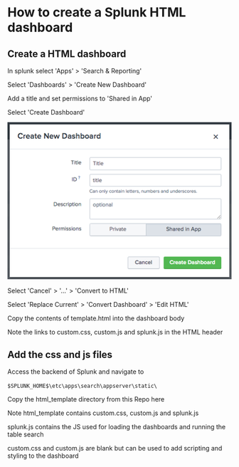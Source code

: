 


# How to create a Splunk HTML dashboard

## Create a HTML dashboard

In splunk select 'Apps' > 'Search & Reporting'

Select 'Dashboards' > 'Create New Dashboard'

Add a title and set permissions to 'Shared in App'

Select 'Create Dashboard'

<img width="600px" src="screenshots/screenshot7.png">

Select 'Cancel' > '...' > 'Convert to HTML'

Select 'Replace Current' > 'Convert Dashboard' > 'Edit HTML'

Copy the contents of template.html into the dashboard body

Note the links to custom.css, custom.js and splunk.js in the HTML header

## Add the css and js files

Access the backend of Splunk and navigate to 

```$SPLUNK_HOME$\etc\apps\search\appserver\static\```

Copy the html_template directory from this Repo here

Note html_template contains custom.css, custom.js and splunk.js

splunk.js contains the JS used for loading the dashboards and running the table search

custom.css and custom.js are blank but can be used to add scripting and styling to the dashboard





